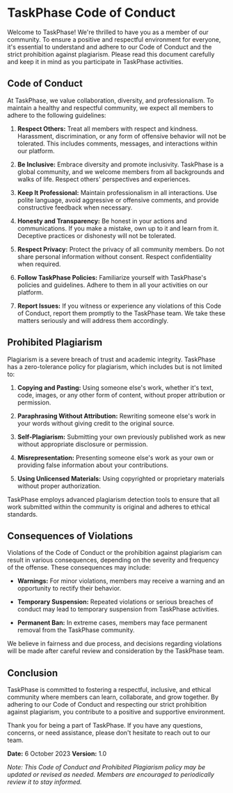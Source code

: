 # TaskPhase Code of Conduct

Welcome to TaskPhase! We're thrilled to have you as a member of our community. To ensure a positive and respectful environment for everyone, it's essential to understand and adhere to our Code of Conduct and the strict prohibition against plagiarism. Please read this document carefully and keep it in mind as you participate in TaskPhase activities.

## Code of Conduct

At TaskPhase, we value collaboration, diversity, and professionalism. To maintain a healthy and respectful community, we expect all members to adhere to the following guidelines:

1. **Respect Others:** Treat all members with respect and kindness. Harassment, discrimination, or any form of offensive behavior will not be tolerated. This includes comments, messages, and interactions within our platform.

2. **Be Inclusive:** Embrace diversity and promote inclusivity. TaskPhase is a global community, and we welcome members from all backgrounds and walks of life. Respect others' perspectives and experiences.

3. **Keep It Professional:** Maintain professionalism in all interactions. Use polite language, avoid aggressive or offensive comments, and provide constructive feedback when necessary.

4. **Honesty and Transparency:** Be honest in your actions and communications. If you make a mistake, own up to it and learn from it. Deceptive practices or dishonesty will not be tolerated.

5. **Respect Privacy:** Protect the privacy of all community members. Do not share personal information without consent. Respect confidentiality when required.

6. **Follow TaskPhase Policies:** Familiarize yourself with TaskPhase's policies and guidelines. Adhere to them in all your activities on our platform.

7. **Report Issues:** If you witness or experience any violations of this Code of Conduct, report them promptly to the TaskPhase team. We take these matters seriously and will address them accordingly.

## Prohibited Plagiarism

Plagiarism is a severe breach of trust and academic integrity. TaskPhase has a zero-tolerance policy for plagiarism, which includes but is not limited to:

1. **Copying and Pasting:** Using someone else's work, whether it's text, code, images, or any other form of content, without proper attribution or permission.

2. **Paraphrasing Without Attribution:** Rewriting someone else's work in your words without giving credit to the original source.

3. **Self-Plagiarism:** Submitting your own previously published work as new without appropriate disclosure or permission.

4. **Misrepresentation:** Presenting someone else's work as your own or providing false information about your contributions.

5. **Using Unlicensed Materials:** Using copyrighted or proprietary materials without proper authorization.

TaskPhase employs advanced plagiarism detection tools to ensure that all work submitted within the community is original and adheres to ethical standards.

## Consequences of Violations

Violations of the Code of Conduct or the prohibition against plagiarism can result in various consequences, depending on the severity and frequency of the offense. These consequences may include:

- **Warnings:** For minor violations, members may receive a warning and an opportunity to rectify their behavior.

- **Temporary Suspension:** Repeated violations or serious breaches of conduct may lead to temporary suspension from TaskPhase activities.

- **Permanent Ban:** In extreme cases, members may face permanent removal from the TaskPhase community.

We believe in fairness and due process, and decisions regarding violations will be made after careful review and consideration by the TaskPhase team.

## Conclusion

TaskPhase is committed to fostering a respectful, inclusive, and ethical community where members can learn, collaborate, and grow together. By adhering to our Code of Conduct and respecting our strict prohibition against plagiarism, you contribute to a positive and supportive environment.

Thank you for being a part of TaskPhase. If you have any questions, concerns, or need assistance, please don't hesitate to reach out to our team.

**Date:** 6 October 2023
**Version:** 1.0

*Note: This Code of Conduct and Prohibited Plagiarism policy may be updated or revised as needed. Members are encouraged to periodically review it to stay informed.*
